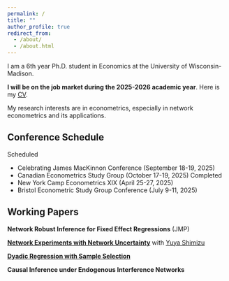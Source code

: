 ```yaml
---
permalink: /
title: ""
author_profile: true
redirect_from: 
  - /about/
  - /about.html
---
```


I am a 6th year Ph.D. student in Economics at the University of Wisconsin-Madison.

**I will be on the job market during the 2025-2026 academic year**. Here is my [CV](/files/cv_2025_7.pdf).

My research interests are in econometrics, especially in network econometrics and its applications.

## Conference Schedule
Scheduled
- Celebrating James MacKinnon Conference (September 18-19, 2025)
- Canadian Econometrics Study Group (October 17-19, 2025)
Completed
- New York Camp Econometrics XIX (April 25-27, 2025)
- Bristol Econometric Study Group Conference (July 9-11, 2025)

## Working Papers

**Network Robust Inference for Fixed Effect Regressions** (JMP)

[**Network Experiments with Network Uncertainty**](/files/network_experiment.pdf) with [Yuya Shimizu](https://yshimizu-econ.github.io/)

[**Dyadic Regression with Sample Selection**](/files/dyadic_draft.pdf)

**Causal Inference under Endogenous Interference Networks**



